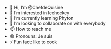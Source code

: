 - 👋 Hi, I’m @ChefdeQuisine
- 👀 I’m interested in Icehockey
- 🌱 I’m currently learning Phyton
- 💞️ I’m looking to collaborate on with everybody
- 📫 How to reach me 
- 😄 Pronouns: Je suis
- ⚡ Fun fact: like to cook

<!---
ChefdeQuisine/ChefdeQuisine is a ✨ special ✨ repository because its `README.md` (this file) appears on your GitHub profile.
You can click the Preview link to take a look at your changes.
--->
